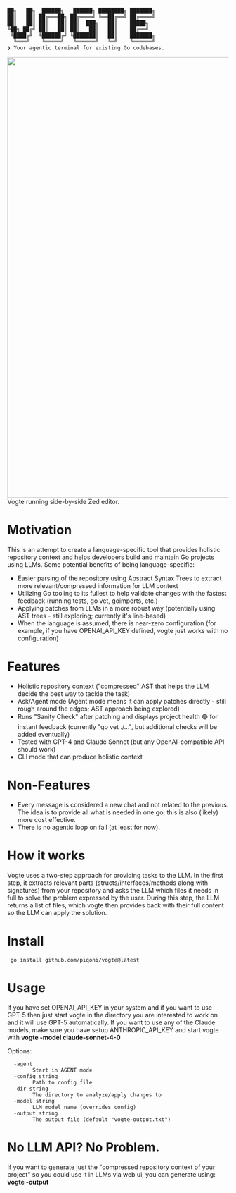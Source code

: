  ```
 ██╗   ██╗  ██████╗   ██████╗ ████████╗ ███████╗
 ██║   ██║ ██╔═══██╗ ██╔════╝ ╚══██╔══╝ ██╔════╝
 ██║   ██║ ██║   ██║ ██║  ███╗   ██║    █████╗
 ╚██╗ ██╔╝ ██║   ██║ ██║   ██║   ██║    ██╔══╝
  ╚████╔╝  ╚██████╔╝ ╚███████║   ██║    ███████╗
   ╚═══╝    ╚═════╝   ╚══════╝   ╚═╝    ╚══════╝
❯ Your agentic terminal for existing Go codebases.
```

<div align="center"> <img width="1000" src="https://github.com/user-attachments/assets/9345cac2-b461-40e0-8cb4-4d4163f4ea90" /></div>
Vogte running side-by-side Zed editor.

# Motivation
This is an attempt to create a language-specific tool that provides holistic repository context and helps developers build and maintain Go projects using LLMs. Some potential benefits of being language-specific:
  - Easier parsing of the repository using Abstract Syntax Trees to extract more relevant/compressed information for LLM context
  - Utilizing Go tooling to its fullest to help validate changes with the fastest feedback (running tests, go vet, goimports, etc.)
  - Applying patches from LLMs in a more robust way (potentially using AST trees - still exploring; currently it's line-based)
  - When the language is assumed, there is near-zero configuration (for example, if you have OPENAI_API_KEY defined, vogte just works with no configuration)

# Features
 - Holistic repository context ("compressed" AST that helps the LLM decide the best way to tackle the task)
 - Ask/Agent mode (Agent mode means it can apply patches directly - still rough around the edges; AST approach being explored)
 - Runs "Sanity Check" after patching and displays project health 🟢 for instant feedback (currently "go vet ./...", but additional checks will be added eventually)
 - Tested with GPT-4 and Claude Sonnet (but any OpenAI-compatible API should work)
 - CLI mode that can produce holistic context

# Non-Features
- Every message is considered a new chat and not related to the previous. The idea is to provide all what is needed in one go; this is also (likely) more cost effective.
- There is no agentic loop on fail (at least for now).

# How it works
Vogte uses a two-step approach for providing tasks to the LLM. In the first step, it extracts relevant parts (structs/interfaces/methods along with signatures) from your repository and asks the LLM which files it needs in full to solve the problem expressed by the user. During this step, the LLM returns a list of files, which vogte then provides back with their full content so the LLM can apply the solution.

# Install
```
 go install github.com/piqoni/vogte@latest
```

# Usage
If you have set OPENAI_API_KEY in your system and if you want to use GPT-5 then just start vogte in the directory you are interested to work on and it will use GPT-5 automatically.
If you want to use any of the Claude models, make sure you have setup ANTHROPIC_API_KEY and start vogte with **vogte -model claude-sonnet-4-0**

Options:
```
  -agent
    	Start in AGENT mode
  -config string
    	Path to config file
  -dir string
    	The directory to analyze/apply changes to
  -model string
    	LLM model name (overrides config)
  -output string
    	The output file (default "vogte-output.txt")
```

# No LLM API? No Problem.
If you want to generate just the "compressed repository context of your project" so you could use it in LLMs via web ui, you can generate using:
**vogte -output**

